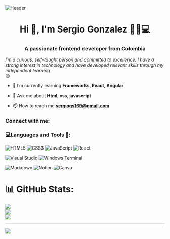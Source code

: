 ![Header](./your-header-image-name.png)

<h1 align="center">Hi 👋, I'm Sergio Gonzalez 👨‍💻💻</h1>
<h3 align="center">A passionate frontend developer from Colombia</h3>
<p><em>I´m a curious, self-taught person and committed to excellence. I have a strong interest in technology and have developed relevant skills through my independent learning </br>
</em>😊</p>

- 🌱 I’m currently learning **Frameworks, React, Angular**

- 💬 Ask me about **Html, css, javascript**

- 📫 How to reach me **sergiogs169@gmail.com**

<h3 align="left">Connect with me:</h3>
<p align="left">
</p>

<h3 align="left">💻Languages and Tools 🧰:</h3>

![HTML5](https://img.shields.io/badge/html5-%23E34F26.svg?style=for-the-badge&logo=html5&logoColor=white)
![CSS3](https://img.shields.io/badge/css3-%231572B6.svg?style=for-the-badge&logo=css3&logoColor=white)
![JavaScript](https://img.shields.io/badge/javascript-%23323330.svg?style=for-the-badge&logo=javascript&logoColor=%23F7DF1E)
![React](https://img.shields.io/badge/react-%2320232a.svg?style=for-the-badge&logo=react&logoColor=%2361DAFB)

![Visual Studio](https://img.shields.io/badge/Visual%20Studio-5C2D91.svg?style=for-the-badge&logo=visual-studio&logoColor=white)
![Windows Terminal](https://img.shields.io/badge/Windows%20Terminal-%234D4D4D.svg?style=for-the-badge&logo=windows-terminal&logoColor=white)

![Markdown](https://img.shields.io/badge/markdown-%23000000.svg?style=for-the-badge&logo=markdown&logoColor=white) 
![Notion](https://img.shields.io/badge/Notion-%23000000.svg?style=for-the-badge&logo=notion&logoColor=white)
![Canva](https://img.shields.io/badge/Canva-%2300C4CC.svg?style=for-the-badge&logo=Canva&logoColor=white)

# 📊 GitHub Stats:
![](https://github-readme-stats.vercel.app/api?username=sergio290&theme=tokyonight&hide_border=true&include_all_commits=false&count_private=false)<br/>
![](https://github-readme-streak-stats.herokuapp.com/?user=sergio290&theme=tokyonight&hide_border=true)<br/>
![](https://github-readme-stats.vercel.app/api/top-langs/?username=sergio290&theme=tokyonight&hide_border=true&include_all_commits=false&count_private=false&layout=compact)

---
[![](https://visitcount.itsvg.in/api?id=sergio290&icon=0&color=0)](https://visitcount.itsvg.in)
